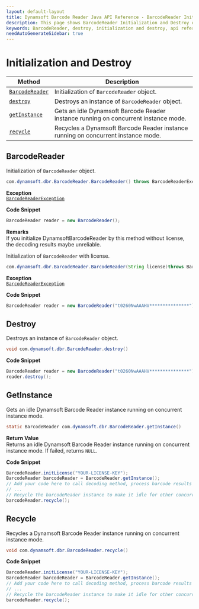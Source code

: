 ```yaml
---
layout: default-layout
title: Dynamsoft Barcode Reader Java API Reference - BarcodeReader Initialization and Destroy
description: This page shows BarcodeReader Initialization and Destroy of Dynamsoft Barcode Reader for Java SDK API Reference.
keywords: BarcodeReader, destroy, initialization and destroy, api reference, java
needAutoGenerateSidebar: true
---
```


# Initialization and Destroy

  | Method               | Description |
  |----------------------|-------------|
  | [`BarcodeReader`](#barcodereader) | Initialization of `BarcodeReader` object.|
  | [`destroy`](#destroy) | Destroys an instance of `BarcodeReader` object.|
  | [`getInstance`](#getinstance) | Gets an idle Dynamsoft Barcode Reader instance running on concurrent instance mode. |
  | [`recycle`](#recycle) | Recycles a Dynamsoft Barcode Reader instance running on concurrent instance mode. |






## BarcodeReader

Initialization of `BarcodeReader` object.

```java
com.dynamsoft.dbr.BarcodeReader.BarcodeReader() throws BarcodeReaderException
```

**Exception**  
[`BarcodeReaderException`](../class/BarcodeReaderException.md)




**Code Snippet**  
```java
BarcodeReader reader = new BarcodeReader();
```

**Remarks**  
If you initialize DynamsoftBarcodeReader by this method without license, the decoding results maybe unreliable.


Initialization of `BarcodeReader` with license.

```java
com.dynamsoft.dbr.BarcodeReader.BarcodeReader(String license)throws BarcodeReaderException
```

**Exception**  
[`BarcodeReaderException`](../class/BarcodeReaderException.md)


**Code Snippet**  
```java
BarcodeReader reader = new BarcodeReader("t0260NwAAAHV***************");
```




## Destroy

Destroys an instance of `BarcodeReader` object.

```java
void com.dynamsoft.dbr.BarcodeReader.destroy()	
```


**Code Snippet**  
```java
BarcodeReader reader = new BarcodeReader("t0260NwAAAHV***************");
reader.destroy();
```

## GetInstance

Gets an idle Dynamsoft Barcode Reader instance running on concurrent instance mode.

```java
static BarcodeReader com.dynamsoft.dbr.BarcodeReader.getInstance()
```

**Return Value**  
Returns an idle Dynamsoft Barcode Reader instance running on concurrent instance mode. If failed, returns `NULL`.

**Code Snippet**  

```java
BarcodeReader.initLicense("YOUR-LICENSE-KEY");
BarcodeReader barcodeReader = BarcodeReader.getInstance();
// Add your code here to call decoding method, process barcode results and so on
// ...
// Recycle the barcodeReader instance to make it idle for other concurrent tasks
barcodeReader.recycle();
```

## Recycle

Recycles a Dynamsoft Barcode Reader instance running on concurrent instance mode.

```java
void com.dynamsoft.dbr.BarcodeReader.recycle()
```

**Code Snippet**  

```java
BarcodeReader.initLicense("YOUR-LICENSE-KEY");
BarcodeReader barcodeReader = BarcodeReader.getInstance();
// Add your code here to call decoding method, process barcode results and so on
// ...
// Recycle the barcodeReader instance to make it idle for other concurrent tasks
barcodeReader.recycle();
```
